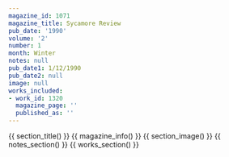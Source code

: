 ```yaml
---
magazine_id: 1071
magazine_title: Sycamore Review
pub_date: '1990'
volume: '2'
number: 1
month: Winter
notes: null
pub_date1: 1/12/1990
pub_date2: null
image: null
works_included:
- work_id: 1320
  magazine_page: ''
  published_as: ''
---
```


{{ section_title() }}
{{ magazine_info() }}
{{ section_image() }}
{{ notes_section() }}
{{ works_section() }}
